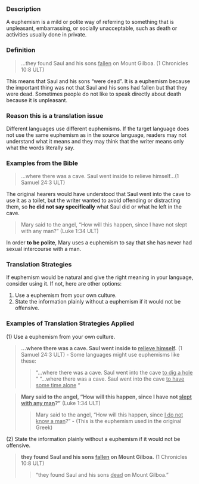 
### Description

A euphemism is a mild or polite way of referring to something that is unpleasant, embarrassing, or socially unacceptable, such as death or activities usually done in private.

### Definition

> …they found Saul and his sons <u>fallen</u> on Mount Gilboa. (1 Chronicles 10:8 ULT)

This means that Saul and his sons “were dead”. It is a euphemism because the important thing was not that Saul and his sons had fallen but that they were dead. Sometimes people do not like to speak directly about death because it is unpleasant.

### Reason this is a translation issue

Different languages use different euphemisms. If the target language does not use the same euphemism as in the source language, readers may not understand what it means and they may think that the writer means only what the words literally say.

### Examples from the Bible

> …where there was a cave. Saul went inside to relieve himself…(1 Samuel 24:3 ULT)

The original hearers would have understood that Saul went into the cave to use it as a toilet, but the writer wanted to avoid offending or distracting them, so **he did not say specifically** what Saul did or what he left in the cave.

> Mary said to the angel, “How will this happen, since I have not slept with any man?” (Luke 1:34 ULT)

In order **to be polite**, Mary uses a euphemism to say that she has never had sexual intercourse with a man.

### Translation Strategies

If euphemism would be natural and give the right meaning in your language, consider using it. If not, here are other options:

1. Use a euphemism from your own culture.
1. State the information plainly without a euphemism if it would not be offensive.

### Examples of Translation Strategies Applied

(1) Use a euphemism from your own culture.

> **…where there was a cave. Saul went inside to <u>relieve himself</u>.** (1 Samuel 24:3 ULT) - Some languages might use euphemisms like these:
>> “…where there was a cave. Saul went into the cave <u>to dig a hole</u> “
>> “…where there was a cave. Saul went into the cave <u>to have some time alone</u> “

> **Mary said to the angel, “How will this happen, since I have not <u>slept with any man</u>?”** (Luke 1:34 ULT)
>> Mary said to the angel, “How will this happen, since <u>I do not know a man</u>?” - (This is the euphemism used in the original Greek)

(2) State the information plainly without a euphemism if it would not be offensive.

> **they found Saul and his sons <u>fallen</u> on Mount Gilboa.** (1 Chronicles 10:8 ULT)
>> “they found Saul and his sons <u>dead</u> on Mount Gilboa.”

